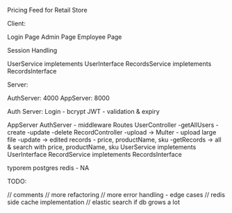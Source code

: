 Pricing Feed for Retail Store

Client:

Login Page
Admin Page
Employee Page

Session Handling

UserService impletements UserInterface
RecordsService impletements RecordsInterface


Server:

AuthServer: 4000
AppServer: 8000

Auth Server:
  Login - bcrypt
  JWT - validation & expiry

AppServer
AuthServer - middleware
Routes
  UserController
    -getAllUsers
    -create
    -update
    -delete
  RecordController
    -upload -> Multer - upload large file
    -update -> edited records - price, productName, sku
    -getRecords -> all & search with price, productName, sku
  UserService impletements UserInterface
  RecordService impletements RecordsInterface
  
  typorem
  postgres
  redis - NA









TODO:

// comments
// more refactoring
// more error handling - edge cases
// redis side cache implementation
// elastic search if db grows a lot
